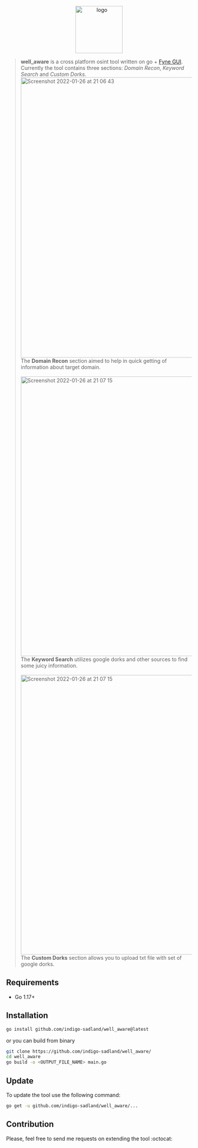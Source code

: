 <p align="center">
  <img  width="128" height="128" src="https://user-images.githubusercontent.com/37074372/154437448-3e82e0fc-ec70-4a32-b640-2184eeac99c4.png" alt="logo"/>
</p>



>**well_aware** is a cross platform osint tool written on go + [Fyne GUI](https://github.com/fyne-io/fyne). \
>Currently the tool contains three sections: *Domain Recon*, *Keyword Search* and *Custom Dorks*.
> <img width="758" alt="Screenshot 2022-01-26 at 21 06 43" src="https://user-images.githubusercontent.com/37074372/154436533-1e73e807-f018-424b-b311-940bf8a7a4a6.PNG"> \
>The **Domain Recon** section aimed to help in quick getting of information about target domain. \
>\
><img width="756" alt="Screenshot 2022-01-26 at 21 07 15" src="https://user-images.githubusercontent.com/37074372/154436656-82ccb8e3-464b-4e48-bb19-e918ccbc2085.PNG">\
>The **Keyword Search** utilizes google dorks and other sources to find some juicy information. \
>\
><img width="756" alt="Screenshot 2022-01-26 at 21 07 15" src="https://user-images.githubusercontent.com/37074372/154436795-f0482eea-dd89-47ab-85d5-6d830366fc5a.PNG">\
>The **Custom Dorks** section allows you to upload txt file with set of google dorks.

## Requirements

- Go 1.17+

## Installation

```sh
go install github.com/indigo-sadland/well_aware@latest
```
or you can build from binary
```sh
git clone https://github.com/indigo-sadland/well_aware/
cd well_aware
go build -o <OUTPUT_FILE_NAME> main.go
```

## Update

To update the tool use the following command:
```sh
go get -u github.com/indigo-sadland/well_aware/...
```

## Contribution
Please, feel free to send me requests on extending the tool :octocat:
